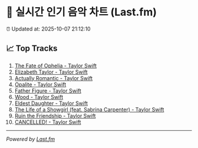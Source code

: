 # 🎵 실시간 인기 음악 차트 (Last.fm)

⏰ Updated at: 2025-10-07 21:12:10

## 📈 Top Tracks

1. [The Fate of Ophelia - Taylor Swift](https://www.last.fm/music/Taylor+Swift/_/The+Fate+of+Ophelia)
2. [Elizabeth Taylor - Taylor Swift](https://www.last.fm/music/Taylor+Swift/_/Elizabeth+Taylor)
3. [Actually Romantic - Taylor Swift](https://www.last.fm/music/Taylor+Swift/_/Actually+Romantic)
4. [Opalite - Taylor Swift](https://www.last.fm/music/Taylor+Swift/_/Opalite)
5. [Father Figure - Taylor Swift](https://www.last.fm/music/Taylor+Swift/_/Father+Figure)
6. [Wood - Taylor Swift](https://www.last.fm/music/Taylor+Swift/_/Wood)
7. [Eldest Daughter - Taylor Swift](https://www.last.fm/music/Taylor+Swift/_/Eldest+Daughter)
8. [The Life of a Showgirl (feat. Sabrina Carpenter) - Taylor Swift](https://www.last.fm/music/Taylor+Swift/_/The+Life+of+a+Showgirl+(feat.+Sabrina+Carpenter))
9. [Ruin the Friendship - Taylor Swift](https://www.last.fm/music/Taylor+Swift/_/Ruin+the+Friendship)
10. [CANCELLED! - Taylor Swift](https://www.last.fm/music/Taylor+Swift/_/CANCELLED%21)

---
*Powered by [Last.fm](https://www.last.fm)*
